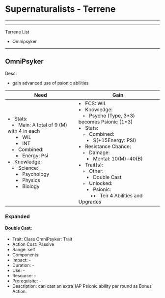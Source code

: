 # Supernaturalists - Terrene
________________________________________
________________________________________

Terrene List
-	Omnipsyker

---

## **OmniPsyker**

Desc:
-	gain advanced use of psionic abilities

| Need                                                                                                                                                                                                                                             | Gain                                                                                                                                                                                                                                                                                                                                                                                 |
| ------------------------------------------------------------------------------------------------------------------------------------------------------------------------------------------------------------------------------------------------ | ------------------------------------------------------------------------------------------------------------------------------------------------------------------------------------------------------------------------------------------------------------------------------------------------------------------------------------------------------------------------------------ |
| •   Stats:<br>   ◦   Main: A total of 9 (M) with 4 in each<br>      ▪   WIL<br>      ▪   INT<br>   ◦   Combined:<br>      ▪   Energy: Psi<br>•   Knowledge:<br>   ◦   Science:<br>      ▪   Psychology<br>      ▪   Physics<br>      ▪   Biology | •   FCS: WIL<br>•   Knowledge:<br>   ◦   Psyche (Type, 3\*3) becomes Psionic (1*3)<br>•   Stats:<br>   ◦   Combined:<br>      ▪   S(+15Energy: PSI)<br>•   Resistance Chance:<br>   ◦   Damage:<br>      ▪   Mental: 10(M)=40(B)<br>•   Trait(s):<br>   ◦   Other:<br>      ▪   Double Cast<br>   ◦   Unlocked:<br>      ▪   Psionic:<br>         ••   Teir 4 Abilities and Upgrades |
### **Expanded**
#### Double Cast:
-	Trait: Class OmniPsyker: Trait 
-	Action Cost: Passive
-	Range: self
-	Components:
-	Impact: -
-	Duration:  -
-	Use: -
-	Resource: -
-	Prerequisite: -
-	Description: can cast an extra 1AP Psionic ability per round as Bonus Action.

